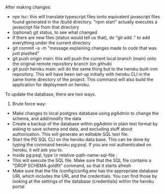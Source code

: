 After making changes:
*  npx tsc: this will translate typescript files ionto equivalent javascript files found generated in the /build directory. "npm start" actually executes a javascript file from that directory
*   (optional) git status, to see what changed
*   if there are new files (status would tell us that), do "git add ." to add everything under the current directory
*   git commit -a -m "message explaining changes made to code that was just piushed" 
*   git push origin main: this will push the current local branch (main) onto the original remote repository branch (on github)
*   git push heroku main: will do the same thing but to the heroku built-inm repository. This will have been set-up initially with heroku CLI in the same home directory of the project. This command will also build the application for deployment on heroku.

To update the database, there are two ways.
1) Brute force way:
*   Make changes to local postgres database using pgAdmin to change the schema, and add/modify the data
*   Create a backup of the database within pgAdmin in plain text format by asking to save schema and data, and excluding stuff about authorization. This will generate an editable SQL text file.
*   Start the PG SQL CLI on the heroku data base. This can be done by typing the command heroku pg:psql. If you are not authenticated on heroku, it will ask you to.
*   Inside pg:psql, type \ir relative-path-name-sql-file ;
*   This will execute the SQL file. Make sure that the SQL file contains a "DROP SCHEMA goldfit" command, so that it starts afresh
*   Make sure that the file /config/config.env has the appropriate database URI, which includes the URL and the credentials. You can find those by looking at the settings of the database (credentials) within the heroku portal
